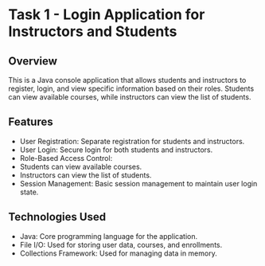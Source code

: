 # Task 1 - Login Application for Instructors and Students
## Overview
This is a Java console application that allows students and instructors to register, login, and view specific information based on their roles. Students can view available courses, while instructors can view the list of students.
## Features
- User Registration: Separate registration for students and instructors.
- User Login: Secure login for both students and instructors.
- Role-Based Access Control:
- Students can view available courses.
- Instructors can view the list of students.
- Session Management: Basic session management to maintain user login state.
## Technologies Used
- Java: Core programming language for the application.
- File I/O: Used for storing user data, courses, and enrollments.
- Collections Framework: Used for managing data in memory.